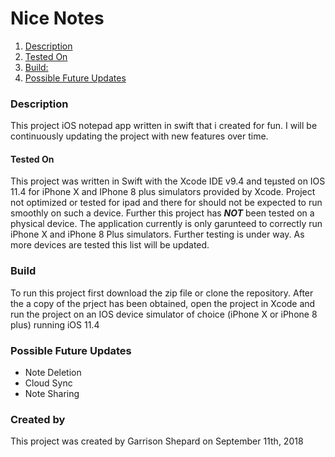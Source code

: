 # Nice Notes 

1. [Description](#description)
2. [Tested On](#tested-on)
3. [Build:](#build)
4. [Possible Future Updates](#possible-future-updates)

### Description

This project iOS notepad app written in swift that i created for fun. 
I will be continuously updating the project with new features over time.  

#### Tested On

This project was written in Swift with the Xcode IDE  v9.4 and teµsted on IOS 11.4 for iPhone X and IPhone 8 plus simulators provided by Xcode. Project not optimized or tested for ipad and there for should not be expected to run smoothly on such a device. Further this project has ***NOT*** been tested on a physical device. The application currently is only garunteed to correctly  run iPhone X and iPhone 8 Plus simulators. Further testing is under way. As more devices are tested this list will be updated. 

### Build

To run this project first  download the zip file or clone the repository. After the a copy of the prject has been obtained, open the project in Xcode and run the project on an IOS device simulator of choice (iPhone X or iPhone 8 plus) running iOS 11.4

### Possible Future Updates

- Note Deletion 
- Cloud Sync
- Note Sharing 

### Created by
This project was created by Garrison Shepard on September 11th,  2018 
